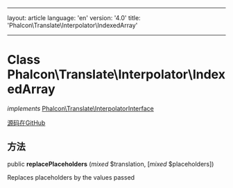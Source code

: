* * *

layout: article language: 'en' version: '4.0' title: 'Phalcon\Translate\Interpolator\IndexedArray'

* * *

# Class **Phalcon\Translate\Interpolator\IndexedArray**

*implements* [Phalcon\Translate\InterpolatorInterface](Phalcon_Translate_InterpolatorInterface)

<a href="https://github.com/phalcon/cphalcon/tree/v4.0.0/phalcon/translate/interpolator/indexedarray.zep" class="btn btn-default btn-sm">源码在GitHub</a>

## 方法

public **replacePlaceholders** (*mixed* $translation, [*mixed* $placeholders])

Replaces placeholders by the values passed